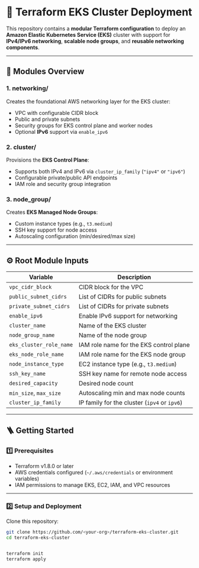 # 🚀 Terraform EKS Cluster Deployment

This repository contains a **modular Terraform configuration** to deploy an **Amazon Elastic Kubernetes Service (EKS)** cluster with support for **IPv4/IPv6 networking**, **scalable node groups**, and **reusable networking components**.

---

## 🧩 Modules Overview

### **1. networking/**
Creates the foundational AWS networking layer for the EKS cluster:
- VPC with configurable CIDR block
- Public and private subnets
- Security groups for EKS control plane and worker nodes
- Optional **IPv6** support via `enable_ipv6`

### **2. cluster/**
Provisions the **EKS Control Plane**:
- Supports both IPv4 and IPv6 via `cluster_ip_family` (`"ipv4"` or `"ipv6"`)
- Configurable private/public API endpoints
- IAM role and security group integration

### **3. node_group/**
Creates **EKS Managed Node Groups**:
- Custom instance types (e.g., `t3.medium`)
- SSH key support for node access
- Autoscaling configuration (min/desired/max size)

---

## ⚙️ Root Module Inputs

| **Variable** | **Description** |
|---------------|-----------------|
| `vpc_cidr_block` | CIDR block for the VPC |
| `public_subnet_cidrs` | List of CIDRs for public subnets |
| `private_subnet_cidrs` | List of CIDRs for private subnets |
| `enable_ipv6` | Enable IPv6 support for networking |
| `cluster_name` | Name of the EKS cluster |
| `node_group_name` | Name of the node group |
| `eks_cluster_role_name` | IAM role name for the EKS control plane |
| `eks_node_role_name` | IAM role name for the EKS node group |
| `node_instance_type` | EC2 instance type (e.g., `t3.medium`) |
| `ssh_key_name` | SSH key name for remote node access |
| `desired_capacity` | Desired node count |
| `min_size`, `max_size` | Autoscaling min and max node counts |
| `cluster_ip_family` | IP family for the cluster (`ipv4` or `ipv6`) |

---

## 🪜 Getting Started

### **1️⃣ Prerequisites**
- Terraform v1.8.0 or later  
- AWS credentials configured (`~/.aws/credentials` or environment variables)  
- IAM permissions to manage EKS, EC2, IAM, and VPC resources  

---

### **2️⃣ Setup and Deployment**

Clone this repository:
```bash
git clone https://github.com/<your-org>/terraform-eks-cluster.git
cd terraform-eks-cluster


terraform init
terraform apply
